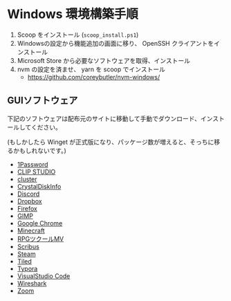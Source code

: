 # Windows 環境構築手順

1. Scoop をインストール (`scoop_install.ps1`)
2. Windowsの設定から機能追加の画面に移り、 OpenSSH クライアントをインストール
3. Microsoft Store から必要なソフトウェアを取得、インストール
4. nvm の設定を済ませ、 yarn を scoop でインストール
    - https://github.com/coreybutler/nvm-windows/

## GUIソフトウェア
下記のソフトウェアは配布元のサイトに移動して手動でダウンロード、インストールしてください。

(もしかしたら Winget が正式版になり、パッケージ数が増えると、そっちに移るかもしれないです。)

- [1Password](https://1password.com/jp/)
- [CLIP STUDIO](https://www.clipstudio.net/)
- [cluster](cluster.mu/)
- [CrystalDiskInfo](https://crystalmark.info/ja/)
- [Discord](discordapp.com/)
- [Dropbox](dropbox.com/)
- [Firefox](https://www.mozilla.org/ja/)
- [GIMP](https://www.gimp.org/)
- [Google Chrome](https://www.google.com/intl/ja_jp/chrome/)
- [Minecraft](https://www.minecraft.net/ja-jp)
- [RPGツクールMV](tkool.jp/)
- [Scribus](https://www.scribus.net/)
- [Steam](https://store.steampowered.com/)
- [Tiled](https://www.mapeditor.org/)
- [Typora](https://typora.io/)
- [VisualStudio Code](https://code.visualstudio.com/)
- [Wireshark](https://www.wireshark.org/)
- [Zoom](https://zoom.us/)
